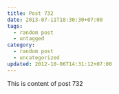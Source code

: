 ```yaml
---
title: Post 732
date: 2013-07-11T18:30:30+07:00
tags:
  - random post
  - untagged
category:
  - random post
  - uncategorized
updated: 2012-10-06T14:31:12+07:00
---
```

This is content of post 732